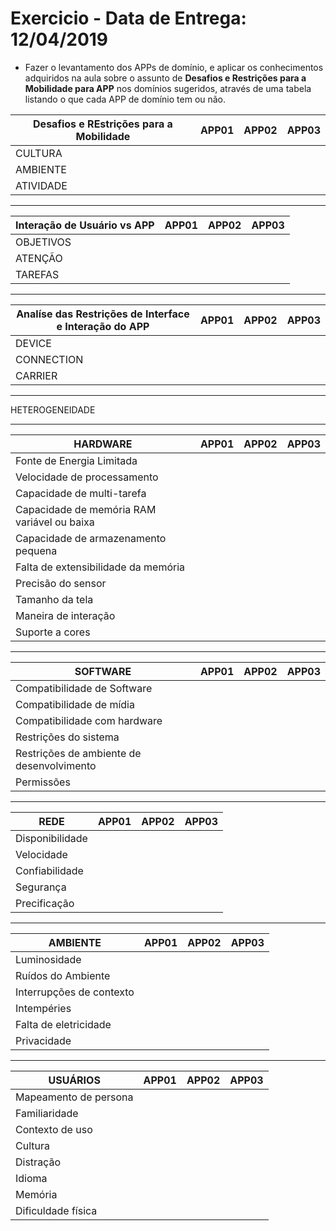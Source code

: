 # Exercicio - Data de Entrega: 12/04/2019

- Fazer o levantamento dos APPs de domínio, e aplicar os conhecimentos 
adquiridos na aula sobre o assunto de **Desafios e Restrições para a Mobilidade para APP** 
nos domínios sugeridos, através de uma tabela listando o que cada APP de domínio tem ou não.

|  Desafios e REstrições para a Mobilidade |APP01|APP02|APP03|
|---|:---:|:---:|:---:|
| CULTURA |  |  |  |
| AMBIENTE |   |   |   |
| ATIVIDADE |   |   |   |

- - -

|Interação de Usuário vs APP |APP01|APP02|APP03|
|---|:---:|:---:|:---:|
| OBJETIVOS |  |  |  |
| ATENÇÃO |   |   |   |
| TAREFAS |   |   |   |

- - -

|  Analíse das Restrições de Interface e Interação do APP |APP01|APP02|APP03|
|---|:---:|:---:|:---:|
| DEVICE |  |  |  |
| CONNECTION |   |   |   |
| CARRIER |   |   |   |

- - -
HETEROGENEIDADE
- - -
|  HARDWARE |APP01|APP02|APP03|
|---|:---:|:---:|:---:|
| Fonte de Energia Limitada |  |  |  |
| Velocidade de processamento |   |   |   |
| Capacidade de multi-tarefa |   |   |   |
| Capacidade de memória RAM variável ou baixa |   |   |   |
| Capacidade de armazenamento pequena |   |   |   |
| Falta de extensibilidade da memória |   |   |   |
| Precisão do sensor |   |   |   |
| Tamanho da tela |   |   |   |
| Maneira de interação |   |   |   |
| Suporte a cores |   |   |   |

- - -
| SOFTWARE |APP01|APP02|APP03|
|---|:---:|:---:|:---:|
| Compatibilidade de Software |  |  |  |
| Compatibilidade de mídia |   |   |   |
| Compatibilidade com hardware |   |   |   |
| Restrições do sistema |   |   |   |
| Restrições de ambiente de desenvolvimento |   |   |   |
| Permissões |   |   |   |

- - -
| REDE |APP01|APP02|APP03|
|---|:---:|:---:|:---:|
| Disponibilidade |  |  |  |
| Velocidade |   |   |   |
| Confiabilidade |   |   |   |
| Segurança |   |   |   |
| Precificação |   |   |   |

- - -
| AMBIENTE |APP01|APP02|APP03|
|---|:---:|:---:|:---:|
| Luminosidade |  |  |  |
| Ruídos do Ambiente |   |   |   |
| Interrupções de contexto |   |   |   |
| Intempéries |   |   |   |
| Falta de eletricidade |   |   |   |
| Privacidade |   |   |   |

- - -
| USUÁRIOS |APP01|APP02|APP03|
|---|:---:|:---:|:---:|
| Mapeamento de persona |  |  |  |
| Familiaridade |   |   |   |
| Contexto de uso |   |   |   |
| Cultura |   |   |   |
| Distração |   |   |   |
| Idioma |   |   |   |
| Memória |   |   |   |
| Dificuldade física |   |   |   |
